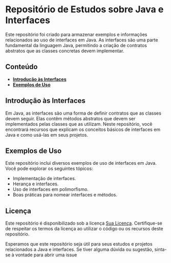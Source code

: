 # Repositório de Estudos sobre Java e Interfaces

Este repositório foi criado para armazenar exemplos e informações relacionados ao uso de interfaces em Java. As interfaces são uma parte fundamental da linguagem Java, permitindo a criação de contratos abstratos que as classes concretas devem implementar. 

## Conteúdo

- [**Introdução às Interfaces**](#introdução-às-interfaces)
- [**Exemplos de Uso**](#exemplos-de-uso)

## Introdução às Interfaces

Em Java, as interfaces são uma forma de definir contratos que as classes devem seguir. Elas contêm métodos abstratos que devem ser implementados pelas classes que as utilizam. Neste repositório, você encontrará recursos que explicam os conceitos básicos de interfaces em Java e como usá-las em seus projetos.

## Exemplos de Uso

Este repositório inclui diversos exemplos de uso de interfaces em Java. Você pode explorar os seguintes tópicos:

- Implementação de interfaces.
- Herança e interfaces.
- Uso de interfaces em polimorfismo.
- Boas práticas para nomear interfaces e métodos.



## Licença

Este repositório é disponibilizado sob a licença [Sua Licença](LICENSE). Certifique-se de respeitar os termos da licença ao utilizar o código ou os recursos deste repositório.

Esperamos que este repositório seja útil para seus estudos e projetos relacionados a Java e interfaces. Se tiver alguma dúvida ou sugestão, sinta-se à vontade para abrir uma issue
